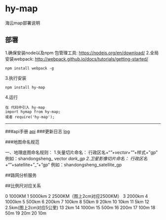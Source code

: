 # hy-map

海云map部署说明

## 部署
1.确保安装node以及npm 包管理工具: https://nodejs.org/en/download/
2.全局安装webpack: http://webpack.github.io/docs/tutorials/getting-started/
```
npm install webpack -g
```
3.执行安装
```
npm install hy-map
```
4.运行
```
在 代码中引入 hy-map
import hymap from hy-map;
或者 require('hy-map');
```

------
###api手册
[api](doc/API/index.html)
###更新日志
[log](doc/log.md)

###地图命名规范

一、地理底图命名规则：
1.矢量切片命名： 行政区名+“_”+vector+”_”+样式+”gp”  例如：shandongsheng_ vector _dark_gp
2.卫星影像切片命名： 行政区名+“_”+satellite+”_”+”gp”  例如：shandongsheng_satellite_gp


##路网分析服务

##比例尺对应关系

0 1000KM
1 5000km
2 2500KM（图上2cm对应2500KM）
3 2000km
4 1000km
5 500km
6 200km
7 100km
8 50km
9 20km
10 10km
11 5km
12 2.5km(图上2cm对应5公里)
13 2km
14 1000m
15 500m
16 200m
17 100m
18 50m
19 20m
20 10m

